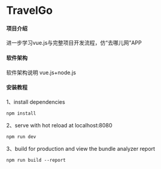 # TravelGo

#### 项目介绍
进一步学习vue.js与完整项目开发流程，仿“去哪儿网”APP

#### 软件架构
软件架构说明
vue.js+node.js


#### 安装教程
1、install dependencies

    npm install
2、serve with hot reload at localhost:8080

    npm run dev
3、build for production and view the bundle analyzer report

    npm run build --report


